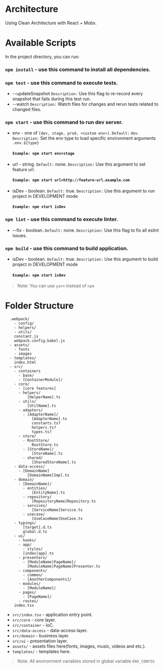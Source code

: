 
# Architecture

Using Clean Architecture with React + Mobx.

# Available Scripts

In the project directory, you can run:
### `npm install` - use this command to install all dependencies.
### `npm test` - use this command to execute tests.
  * --updateSnapshot
    `Description:` Use this flag to re-record every snapshot that fails during this test run.
  * --watch
    `Description:` Watch files for changes and rerun tests related to changed files.
### `npm start` - use this command to run dev server.

  * env - one of `[dev, stage, prod, <custom env>]`. 
      `Default:` `dev`.
      `Description:` Set the env type to load specific environment arguments `.env.${type}`
      #### `Example: npm start env=stage`
  * url - string. 
      `Default:` none.
      `Description:` Use this argument to set feature url.
      #### `Example: npm start url=http://feature-url.example.com`
  * isDev - boolean.
      `Default:` true.
      `Description:` Use this argument to run project in DEVELOPMENT mode
      #### `Example: npm start isDev`

### `npm lint` - use this command to execute linter.
  * --fix - boolean.
    `Default:` none.
    `Description:` Use this flag to fix all eslint issues.

### `npm build` - use this command to build application.
  * isDev - boolean.
      `Default:` true.
      `Description:` Use this argument to build project in DEVELOPMENT mode
      #### `Example: npm start isDev`

>Note: You can use `yarn` instead of `npm`

# Folder Structure
```
  .webpack/
    - config/
    - helpers/
    - utils/
    constant.js
    webpack.config.babel.js
  - assets/
    - fonts
    - images
  - templates/
    index.html
  - src/
    - containers
      - base/
      - [ContainerModule]/
    - core/
      - [core features]
      - helpers/
          [HelperName].ts
      - utils/
          [UtilName].ts
      - adapters/
        - [AdapterName]/
            [AdapterName].ts
            constants.ts?
            helpers.ts?
            types.ts?
      - store/
        - RootStore/
            RootStore.ts
        - [StoreName]/
            [StoreName].ts
        - shared/
            [SharedStoreName].ts
    - data-access/
      - [DomainName]
          [DomainName]Impl.ts
    - domain/
      - [DomainName]/
        - entities/
            [EntityName].ts
        - repository/
            [RepositoryName]Repository.ts
        - services/
            [ServiceName]Service.ts
        - usecase/
            [UseCaseName]UseCase.ts
    - typings/
        [target].d.ts
        global.d.ts
    - ui/
      - hooks/
      - app/
        - styles/
        [index|app].ts
      - presenters/
        - [ModuleName|PageName]/
          [ModuleName|PageName]Presenter.ts
      - components/
        - common/
        - [AnotherComponents]/
      - modules/
        - [ModuleName]/
      - pages/
        - [PageName]/
      - routes/
    index.tsx
```

* `src/index.tsx` - application entry point.
* `src/core` - core layer.
* `src/container` - IoC.
* `src/data-access` - data-access layer.
* `src/domain` - business layer.
* `src/ui` - presentation layer.
* `assets/` - assets files here(fonts, images, music, videos and etc.).
* `templates/` - templates here.

>Note: All environment variables stored in global variable `ENV_CONFIG`
